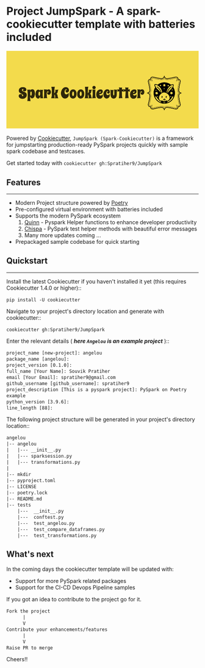# Project JumpSpark - A spark-cookiecutter template with batteries included

![JumpSpark](logo.png)


Powered by [Cookiecutter](https://github.com/cookiecutter/cookiecutter), `JumpSpark (Spark-Cookiecutter)` is a framework for jumpstarting
production-ready PySpark projects quickly with sample spark codebase and testcases.

Get started today with `cookiecutter gh:Spratiher9/JumpSpark`

## Features

---

* Modern Project structure powered by [Poetry](https://python-poetry.org/)
* Pre-configured virtual environment with batteries included
* Supports the modern PySpark ecosystem
  1. [Quinn](https://github.com/MrPowers/quinn/) - Pyspark Helper functions to enhance developer productivity
  2. [Chispa](https://github.com/MrPowers/chispa) - PySpark test helper methods with beautiful error messages
  3. Many more updates coming ...
* Prepackaged sample codebase for quick starting

## Quickstart

---

Install the latest Cookiecutter if you haven't installed it yet (this requires
Cookiecutter 1.4.0 or higher)::

    pip install -U cookiecutter

Navigate to your project's directory location and generate with cookiecutter::
    
    cookiecutter gh:Spratiher9/JumpSpark

Enter the relevant details ( **_here `Angelou` is an example project_** )::

    project_name [new-project]: angelou
    package_name [angelou]: 
    project_version [0.1.0]: 
    full_name [Your Name]: Souvik Pratiher
    email [Your Email]: spratiher9@gmail.com
    github_username [github_username]: spratiher9
    project_description [This is a pyspark project]: PySpark on Poetry example
    python_version [3.9.6]: 
    line_length [88]: 

The following project structure will be generated in your project's directory location::

    angelou
    |-- angelou
    |   |--- __init__.py
    |   |--- sparksession.py
    |   |--- transformations.py
    |
    |-- mkdir
    |-- pyproject.toml
    |-- LICENSE
    |-- poetry.lock
    |-- README.md
    |-- tests
        |---  __init__.py
        |---  conftest.py
        |---  test_angelou.py
        |---  test_compare_dataframes.py
        |---  test_transformations.py

## What's next

In the coming days the cookiecutter template will be updated with:
* Support for more PySpark related packages
* Support for the CI-CD Devops Pipeline samples

If you got an idea to contribute to the project go for it.

    Fork the project
          |
          V
    Contribute your enhancements/features
          |
          V
    Raise PR to merge

Cheers!!
